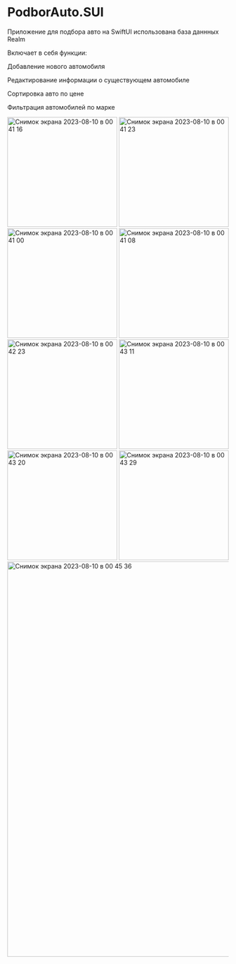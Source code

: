 # PodborAuto.SUI
Приложение для подбора авто на SwiftUI использована база даннных Realm
 
Включает в себя функции:


Добавление нового автомобиля


Редактирование информации о существующем автомобиле


Сортировка авто по цене


Фильтрация автомобилей по марке





<img width="250" alt="Снимок экрана 2023-08-10 в 00 41 16" src="https://github.com/IgorJu/TestPodborAuto.SUI/assets/127942402/9abc8b69-ad6a-4348-9fc3-b03be052255c">
<img width="250" alt="Снимок экрана 2023-08-10 в 00 41 23" src="https://github.com/IgorJu/TestPodborAuto.SUI/assets/127942402/c4f8a703-f417-4ccb-b50b-e01db0cfdd0d">


<img width="250" alt="Снимок экрана 2023-08-10 в 00 41 00" src="https://github.com/IgorJu/TestPodborAuto.SUI/assets/127942402/c87b4374-e889-4c54-bb9e-201cd8341826">




<img width="250" alt="Снимок экрана 2023-08-10 в 00 41 08" src="https://github.com/IgorJu/TestPodborAuto.SUI/assets/127942402/70167a1a-dbde-48ef-ada0-feafddf3ba36">
<img width="250" alt="Снимок экрана 2023-08-10 в 00 42 23" src="https://github.com/IgorJu/TestPodborAuto.SUI/assets/127942402/648d1096-4496-4ed8-bdc9-d9447d3e56dc">
<img width="250" alt="Снимок экрана 2023-08-10 в 00 43 11" src="https://github.com/IgorJu/TestPodborAuto.SUI/assets/127942402/58a175e1-2817-4163-990a-03911e9b7925">
<img width="250" alt="Снимок экрана 2023-08-10 в 00 43 20" src="https://github.com/IgorJu/TestPodborAuto.SUI/assets/127942402/597ce3d0-b9f0-4ba2-93f6-8435d1424cb8">
<img width="250" alt="Снимок экрана 2023-08-10 в 00 43 29" src="https://github.com/IgorJu/TestPodborAuto.SUI/assets/127942402/91a62816-45cf-49ff-88e0-649270af2dfb">
<img width="900" alt="Снимок экрана 2023-08-10 в 00 45 36" src="https://github.com/IgorJu/TestPodborAuto.SUI/assets/127942402/a8fd20b6-709b-4335-9dc8-b2b47e3dc5bc">

